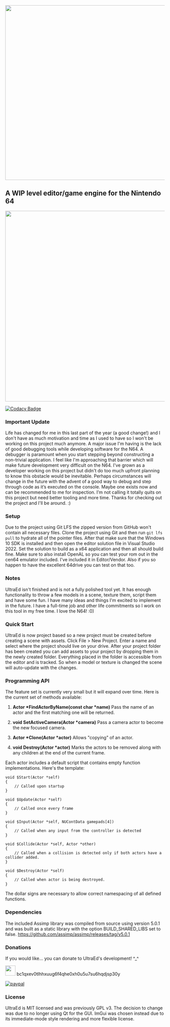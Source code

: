 <img src="https://user-images.githubusercontent.com/45521946/129032696-a2832d53-f9a3-4744-8e6b-c2b55686ba5c.png" width="550">

## A WIP level editor/game engine for the Nintendo 64

<img src="https://i.imgur.com/TSwNWNs.png" width="600">

[![Codacy Badge](https://app.codacy.com/project/badge/Grade/f246a65f5b4f480f922a5ed886eb37e8)](https://www.codacy.com/gh/deadcast2/UltraEd/dashboard?utm_source=github.com&amp;utm_medium=referral&amp;utm_content=deadcast2/UltraEd&amp;utm_campaign=Badge_Grade)

### Important Update

Life has changed for me in this last part of the year (a good change!) and I don't have as much motivation and time as I used to have so I won't be working on this project much anymore. A major issue I'm having is the lack of good debugging tools while developing software for the N64. A debugger is paramount when you start stepping beyond constructing a non-trivial application. I feel like I'm approaching that barrier which will make future development very difficult on the N64. I've grown as a developer working on this project but didn't do too much upfront planning to know this obstacle would be inevitable. Perhaps circumstances will change in the future with the advent of a good way to debug and step through code as it’s executed on the console. Maybe one exists now and can be recommended to me for inspection. I’m not calling it totally quits on this project but need better tooling and more time. Thanks for checking out the project and I'll be around. :)

### Setup

Due to the project using Git LFS the zipped version from GitHub won't contain all necessary files. Clone the project using Git and then run `git lfs pull` to hydrate all of the pointer files. After that make sure that the Windows 10 SDK is installed and then open the editor solution file in Visual Studio 2022. Set the solution to build as a x64 application and then all should build fine. Make sure to also install OpenAL so you can test your rom out in the cen64 emulator included. I've included it in Editor/Vendor. Also if you so happen to have the excellent 64drive you can test on that too.

### Notes

UltraEd isn't finished and is not a fully polished tool yet. It has enough functionality to throw a few models in a scene, texture them, script them and have some fun. I have many ideas and things I'm excited to implement in the future. I have a full-time job and other life commitments so I work on this tool in my free time. I love the N64! :0)

### Quick Start

UltraEd is now project based so a new project must be created before creating a scene with assets. Click File > New Project. Enter a name and select where the project should live on your drive. After your project folder has been created you can add assets to your project by dropping them in the newly created folder. Everything placed in the folder is accessible from the editor and is tracked. So when a model or texture is changed the scene will auto-update with the changes.

### Programming API

The feature set is currently very small but it will expand over time. Here is the current set of methods available:

1. **Actor \*FindActorByName(const char \*name)**
Pass the name of an actor and the first matching one will be returned.

2. **void SetActiveCamera(Actor \*camera)**
Pass a camera actor to become the new focused camera.

3. **Actor \*Clone(Actor \*actor)**
Allows "copying" of an actor.

4. **void Destroy(Actor \*actor)**
Marks the actors to be removed along with any children at the end of the current frame.

Each actor includes a default script that contains empty function implementations. Here's the template:

```
void $Start(Actor *self)
{
    // Called upon startup
}

void $Update(Actor *self)
{
    // Called once every frame
}

void $Input(Actor *self, NUContData gamepads[4])
{
    // Called when any input from the controller is detected
}

void $Collide(Actor *self, Actor *other)
{
    // Called when a collision is detected only if both actors have a collider added.
}

void $Destroy(Actor *self)
{
    // Called when actor is being destroyed.
}
```

The dollar signs are necessary to allow correct namespacing of all defined functions.

### Dependencies

The included Assimp library was compiled from source using version 5.0.1 and was built as a static library with the option BUILD_SHARED_LIBS set to false.
<a href="https://github.com/assimp/assimp/releases/tag/v5.0.1">https://github.com/assimp/assimp/releases/tag/v5.0.1</a>

### Donations

If you would like... you can donate to UltraEd's development! ^_^

<img src="https://i.imgur.com/vzHSER7.png" width="32" /> bc1qxev0tlhhxuug6f4qhe0xh0u5u7su6hqdjsp30y

[![paypal](https://www.paypalobjects.com/en_US/i/btn/btn_donateCC_LG.gif)](https://www.paypal.com/cgi-bin/webscr?cmd=_s-xclick&hosted_button_id=R25G2EARP89AL)

### License

UltraEd is MIT licensed and was previously GPL v3. The decision to change was due to no longer using Qt for the GUI. ImGui was chosen instead due to its immediate-mode style rendering and more flexible license.
